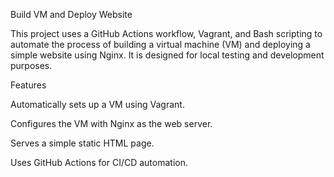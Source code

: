 Build VM and Deploy Website

This project uses a GitHub Actions workflow, Vagrant, and Bash scripting to automate the process of building a virtual machine (VM) and deploying a simple website using Nginx. It is designed for local testing and development purposes.

Features

Automatically sets up a VM using Vagrant.

Configures the VM with Nginx as the web server.

Serves a simple static HTML page.

Uses GitHub Actions for CI/CD automation.

